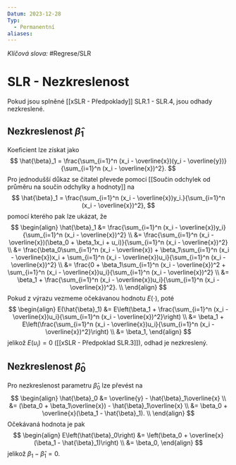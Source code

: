 ```yaml
---
Datum: 2023-12-28
Typ:
  - Permanentní
aliases:
---
```

*Klíčová slova:* #Regrese/SLR
# SLR - Nezkreslenost
Pokud jsou splněné [[xSLR - Předpoklady]] SLR.1 - SLR.4, jsou odhady nezkreslené.
## Nezkreslenost $\hat{\beta}_1$
Koeficient lze získat jako
$$
\hat{\beta}_1 = \frac{\sum_{i=1}^n (x_i - \overline{x})(y_i - \overline{y})}{\sum_{i=1}^n (x_i - \overline{x})^2}.
$$
Pro jednodušší důkaz se čitatel převede pomocí [[Součin odchylek od průměru na součin odchylky a hodnoty]] na
$$
\hat{\beta}_1 = \frac{\sum_{i=1}^n (x_i - \overline{x})y_i.}{\sum_{i=1}^n (x_i - \overline{x})^2},
$$
pomocí kterého pak lze ukázat, že
$$
\begin{align}
\hat{\beta}_1 &= \frac{\sum_{i=1}^n (x_i - \overline{x})y_i}{\sum_{i=1}^n (x_i - \overline{x})^2} \\
&= \frac{\sum_{i=1}^n (x_i - \overline{x})(\beta_0 + \beta_1x_i + u_i)}{\sum_{i=1}^n (x_i - \overline{x})^2} \\
&= \frac{\beta_0\sum_{i=1}^n (x_i - \overline{x}) + \beta_1\sum_{i=1}^n (x_i - \overline{x})x_i + \sum_{i=1}^n (x_i - \overline{x})u_i}{\sum_{i=1}^n (x_i - \overline{x})^2} \\
&= \frac{0 + \beta_1\sum_{i=1}^n (x_i - \overline{x})^2 + \sum_{i=1}^n (x_i - \overline{x})u_i}{\sum_{i=1}^n (x_i - \overline{x})^2} \\
&= \beta_1 + \frac{\sum_{i=1}^n (x_i - \overline{x})u_i}{\sum_{i=1}^n (x_i - \overline{x})^2}. \\
\end{align}
$$
Pokud z výrazu vezmeme očekávanou hodnotu $E(\cdot)$, poté
$$
\begin{align}
E(\hat{\beta}_1) &= E\left(\beta_1 + \frac{\sum_{i=1}^n (x_i - \overline{x})u_i}{\sum_{i=1}^n (x_i - \overline{x})^2}\right) \\
&= \beta_1 + E\left(\frac{\sum_{i=1}^n (x_i - \overline{x})u_i}{\sum_{i=1}^n (x_i - \overline{x})^2}\right) \\
&= \beta_1,
\end{align}
$$
jelikož $E(u_i) = 0$ ([[xSLR - Předpoklad SLR.3]]), odhad je nezkreslený.
## Nezkreslenost $\hat{\beta}_0$
Pro nezkreslenost parametru $\hat{\beta}_0$ lze převést na
$$
\begin{align}
\hat{\beta}_0 &= \overline{y} - \hat{\beta}_1\overline{x} \\
&= (\beta_0 + \beta_1\overline{x}) - \hat{\beta}_1\overline{x} \\
&= \beta_0 + \overline{x}(\beta_1 - \hat{\beta}_1). \\
\end{align}
$$
Očekávaná hodnota je pak
$$
\begin{align}
E\left(\hat{\beta}_0\right) &= \left(\beta_0 + \overline{x}(\beta_1 - \hat{\beta}_1)\right) \\
&= \beta_0,
\end{align}
$$
jelikož $\beta_1 - \hat{\beta}_1 = 0$.